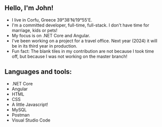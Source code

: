 ## Hello, I'm John!

- I live in Corfu, Greece 39°38'N/19°55'E.
- I'm a committed developer, full-time, full-stack. I don't have time for marriage, kids or pets!
- My focus is on .NET Core and Angular.
- I've been working on a project for a travel office. Next year (2024) it will be in its third year in production.
- Fun fact: The blank tiles in my contribution are not because I took time off, but because I was not working on the master branch!

## Languages and tools:
- .NET Core
- Angular
- HTML
- CSS
- A little Javascript!
- MySQL
- Postman
- Visual Studio Code
